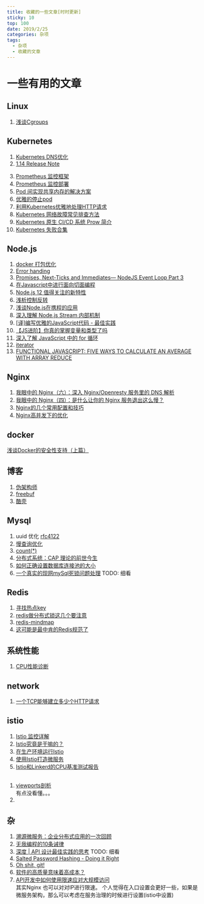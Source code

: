 ```yaml
---
title: 收藏的一些文章[时时更新]
sticky: 10
top: 100
date: 2019/2/25
categories: 杂项
tags: 
  - 杂项
  - 收藏的文章
---
```

# 一些有用的文章
## Linux
1. [浅谈Cgroups](https://mp.weixin.qq.com/s/xQWig9WCGdg9JG74GdZ4xQ)
## Kubernetes
1. [Kubernetes DNS优化](https://mp.weixin.qq.com/s/IGrUZLMvK8UppZTqt9bbSA)
2. [1.14 Release Note](https://mp.weixin.qq.com/s/N6dC1S1Ezhh_-cFIbFScgQ)
<!--more--> 
3. [Prometheus 监控框架](https://mp.weixin.qq.com/s?__biz=MzIwNDIzODExOA==&mid=2650166781&idx=1&sn=dd6f5ce36e916c4938f78694df5f4a6b)
4. [Prometheus 监控部署](https://mp.weixin.qq.com/s/rG1_DqjBjisuhQJNi9U7iA)
5. [Pod 间实现共享内存的解决方案](https://mp.weixin.qq.com/s/W0FpH61r_HM7t8Xw1_Ex6A)
6. [优雅的停止pod](https://mp.weixin.qq.com/s/NwJbBLhomaHBhCkIDR1KWA)
7. [利用Kubernetes优雅地处理HTTP请求](https://mp.weixin.qq.com/s/VtJUDWFqjG0q2oCJYfpkzA)
8. [Kubernetes 网络故障常见排查方法](https://www.qikqiak.com/post/troubleshooting-k8s-network/)
9. [Kubernetes 原生 CI/CD 系统 Prow 简介](https://mp.weixin.qq.com/s/qeYRAcDm2ZNmYgcPndAZjQ)
10. [Kubernetes 失败合集](https://k8s.af)

## Node.js
1. [docker 打包优化](https://mp.weixin.qq.com/s/G4pX6OwI8muzRtXBxNak8Q)
2. [Error handing](https://levelup.gitconnected.com/the-definite-guide-to-handling-errors-gracefully-in-javascript-58424d9c60e6)
3. [Promises, Next-Ticks and Immediates— NodeJS Event Loop Part 3](https://jsblog.insiderattack.net/promises-next-ticks-and-immediates-nodejs-event-loop-part-3-9226cbe7a6aa)
4. [在Javascript中进行面向切面编程](https://zhuanlan.zhihu.com/p/63917897)
5. [Node.js 12 值得关注的新特性](https://blog.fundebug.com/2019/05/05/nodejs-12-features)
6. [浅析控制反转](https://mp.weixin.qq.com/s/gb5Y1W4wXMw2gW6rxEn7Sg)
7. [浅谈Node.js在携程的应用](https://mp.weixin.qq.com/s/uDwX0iq9RWs1sK1ct0tiCg)
8. [深入理解 Node.js Stream 内部机制](http://taobaofed.org/blog/2017/08/31/nodejs-stream/)
9. [[译]编写优雅的JavaScript代码 - 最佳实践](https://zhuanlan.zhihu.com/p/67437554)
10. [【JS进阶】你真的掌握变量和类型了吗](https://mp.weixin.qq.com/s/Z0jnNJlfOrXHdNDb8CM-ng)
11. [深入了解 JavaScript 中的 for 循环](https://juejin.im/entry/5a1654e951882554b8373622)
12. [iterator](https://wiki.jikexueyuan.com/project/es6/iterator.html)
13. [FUNCTIONAL JAVASCRIPT: FIVE WAYS TO CALCULATE AN AVERAGE WITH ARRAY REDUCE](https://jrsinclair.com/articles/2019/five-ways-to-average-with-js-reduce/)

## Nginx
1. [我眼中的 Nginx（六）：深入 Nginx/Openresty 服务里的 DNS 解析](https://zhuanlan.zhihu.com/p/64184169)
2. [我眼中的 Nginx（四）：是什么让你的 Nginx 服务退出这么慢？](https://www.upyun.com/tech/article/385/%E6%88%91%E7%9C%BC%E4%B8%AD%E7%9A%84%20Nginx%EF%BC%88%E5%9B%9B%EF%BC%89%EF%BC%9A%E6%98%AF%E4%BB%80%E4%B9%88%E8%AE%A9%E4%BD%A0%E7%9A%84%20Nginx%20%E6%9C%8D%E5%8A%A1%E9%80%80%E5%87%BA%E8%BF%99%E4%B9%88%E6%85%A2%EF%BC%9F.html)
3. [Nginx的几个常用配置和技巧](https://mp.weixin.qq.com/s/JyUnN_OtQ2NtXcH0mtCJUg)
4. [Nginx高并发下的优化](https://segmentfault.com/a/1190000011405320)
## docker
[浅谈Docker的安全性支持（上篇）](https://mp.weixin.qq.com/s/D0bBZKWExE8V1uhDKmlSuA)
## 博客
1. [伪架构师](https://blog.fleeto.us/)
2. [freebuf](https://www.freebuf.com/)
3. [酷壳](https://coolshell.cn)
## Mysql
1. uuid 优化 [rfc4122](https://tools.ietf.org/html/rfc4122.html)
2. [慢查询优化](https://zhangcolin.github.io/2019/03/30/slow-optimization)
3. [count(*)](https://mp.weixin.qq.com/s?__biz=MzUyNDkzNzczNQ==&mid=2247486233&idx=1&sn=2b248891f259c05cf81d1172b288079c)
4. [分布式系统：CAP 理论的前世今生](https://blog.xiaohansong.com/cap-theorem.html)  
5. [如何正确设置数据库连接池的大小](https://www.exception.site/essay/how-to-set-the-size-of-database-connection-pool)  
6. [一个真实的现网mySql死锁问题处理](https://mp.weixin.qq.com/s/rLdHuwEb7gKjgpbsh1ioSA) TODO: 细看
## Redis
1. [寻找热点key](https://mp.weixin.qq.com/s/XO_SxQEppUKsrAMQTxXFwA)  
2. [redis做分布式锁这几个要注意](https://my.oschina.net/u/4052893/blog/3045560)  
3. [redis-mindmap](https://github.com/Weiwf/redis-mindmap/blob/master/README.md)
4. [这可能是最中肯的Redis规范了](https://mp.weixin.qq.com/s/5EH4-isDFxkGAXTWEhrZ-w)
## 系统性能
1. [CPU性能诊断](https://bryantchang.github.io/2019/03/17/cpu-profile-two)  
## network
1. [一个TCP能够建立多少个HTTP请求](https://zhuanlan.zhihu.com/p/61423830)  
## istio
1. [Istio 监控详解](http://www.servicemesher.com/blog/istio-monitoring-explained/)  
2. [Istio究竟是干嘛的？](https://mp.weixin.qq.com/s/h0NGJ4v6iRicrp6f_5WkwQ)  
3. [在生产环境运行Istio](https://mp.weixin.qq.com/s/plvD11ogiVyX2RWw8mh6Tw)  
4. [使用Istio打造微服务](https://mp.weixin.qq.com/s/W-F1ETV1H9yBm9sOiCEUSQ)  
5. [Istio和Linkerd的CPU基准测试报告](https://mp.weixin.qq.com/s/bry4g11lacH1eyuh5uVcHw)  

## 
1. [viewports剖析](https://www.w3cplus.com/css/viewports.html)  
  有点没看懂。。。
2. 

## 杂
1. [溯源微服务：企业分布式应用的一次回顾](https://insights.thoughtworks.cn/a-retrospective-for-enterprise-distributing-application/)  
2. [无我编程的10条诫律](https://mp.weixin.qq.com/s/1ccYgHixRX1-7vOCGun2DA)  
3. [深度 | API 设计最佳实践的思考](https://mp.weixin.qq.com/s/qWrSyzJ54YEw8sLCxAEKlA) TODO: 细看  
4. [Salted Password Hashing - Doing it Right](https://crackstation.net/hashing-security.htm)  
5. [Oh shit, git!](http://ohshitgit.com/)  
6. [软件的高质量意味着高成本？](https://insights.thoughtworks.cn/is-quality-worth-cost/)  
7. [API开发中如何使用限速应对大规模访问](https://zhuanlan.zhihu.com/p/49412303)   
   其实Nginx 也可以对对IP进行限速。 个人觉得在入口设置会更好一些，如果是微服务架构，那么可以考虑在服务治理的时候进行设置(istio中设置)

